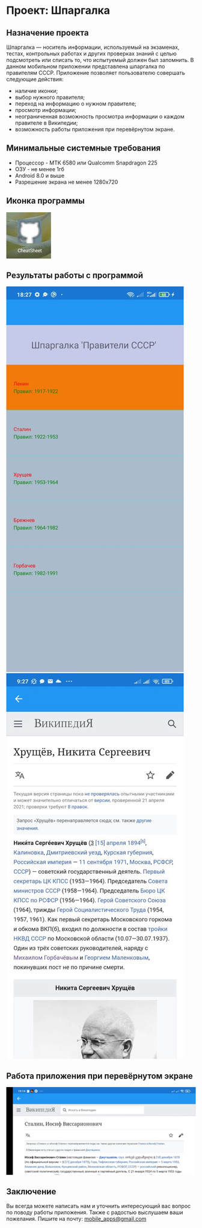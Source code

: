 # Проект: Шпаргалка
## Назначение проекта
Шпаргалка — носитель информации, используемый на экзаменах, тестах, контрольных работах и других проверках знаний с целью подсмотреть или списать то, что испытуемый должен был запомнить. В данном мобильном приложении представлена шпаргалка по правителям СССР. Приложение позволяет пользователю совершать следующие действия:
- наличие иконки;
- выбор нужного правителя;
- переход на информацию о нужном правителе;
- просмотр информации;
- неограниченная возможность просмотра информации о каждом правителе в Википедии;
- возможность работы приложения при перевёрнутом экране.
## Минимальные системные требования
- Процессор - MTK 6580 или Qualcomm Snapdragon 225
- ОЗУ - не менее 1гб
- Android 8.0 и выше
- Разрешение экрана не менее 1280x720
## Иконка программы
![](https://github.com/Comatoznik/Cheat_sheet/blob/main/icon.jpg)
## Результаты работы с программой
![](https://github.com/Comatoznik/Cheat_sheet/blob/main/image.png)
![](https://github.com/Comatoznik/Cheat_sheet/blob/main/K8egFdLH-A0.jpg)
## Работа приложения при перевёрнутом экране
![](https://github.com/Comatoznik/Cheat_sheet/blob/main/UYEM3jo6pi0.jpg)
## Заключение
Вы всегда можете написать нам и уточнить интересующий вас вопрос по поводу работы приложения. Также с радостью выслушаем ваши пожелания. Пишите на почту: mobile_apps@gmail.com
